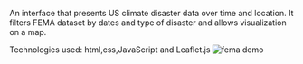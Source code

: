 An interface that presents US climate disaster data over time and location. It filters FEMA dataset by dates and type of disaster and allows visualization on a map.

Technologies used: html,css,JavaScript and Leaflet.js
![fema demo](https://user-images.githubusercontent.com/91234659/197680939-ca5278f8-76d7-462e-bb16-6c595d21379a.JPG)
